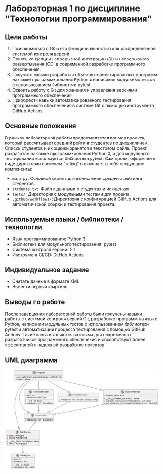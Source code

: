 # Лабораторная 1 по дисциплине "Технологии программирования"

## Цели работы

1. Познакомиться с Git и его функциональностью как распределенной системой контроля версий.
2. Понять концепции непрерывной интеграции (CI) и непрерывного развертывания (CD) в современной разработке программного обеспечения.
3. Получить навыки разработки объектно-ориентированных программ на языке программирования Python и написания модульных тестов с использованием библиотеки pytest.
4. Освоить работу с Git для хранения и управления версиями программного обеспечения.
5. Приобрести навыки автоматизированного тестирования программного обеспечения в системе Git с помощью инструмента GitHub Actions.

## Основные положения

В рамках лабораторной работы предоставляется пример проекта, который рассчитывает средний рейтинг студентов по дисциплинам. Список студентов и их оценки хранятся в текстовом файле. Проект разработан на языке программирования Python 3, и для модульного тестирования используется библиотека pytest. Сам проект оформлен в виде директории с именем "rating" и включает в себя следующие компоненты:

- `main.py`: Основной скрипт для вычисления среднего рейтинга студентов.
- `students.txt`: Файл с данными о студентах и их оценках.
- `tests/`: Директория с модульными тестами для проекта.
- `.github/workflows/`: Директория с конфигурацией GitHub Actions для автоматической сборки и тестирования проекта.

## Используемые языки / библиотеки / технологии

- Язык программирования: Python 3
- Библиотека для модульного тестирования: pytest
- Система контроля версий: Git
- Инструмент CI/CD: GitHub Actions

## Индивидуальное задание
- Считать данные в формате XML
- Вывести первый квартиль

## Выводы по работе

После завершения лабораторной работы были получены навыки работы с системой контроля версий Git, разработке программ на языке Python, написании модульных тестов с использованием библиотеки pytest и автоматизации процесса тестирования с помощью GitHub Actions. Такие навыки являются важными для современных разработчиков программного обеспечения и способствуют более эффективной и надежной разработке проектов.

## UML диаграмма
![UML диаграмма](ZLHDJyCm3BttL_XODFe7AeGcmN4WD7P0GbDasgm4sdGahiJ4zj_9HzSbBKExLAdjv_Vox7Qk2HLrJPqKDMeDTrWNIoGXA_X9038eaJ27U_DSxRRSXPJBv-3h-l0C61DI46Df3Bc271vRwMiAqpwraG1xwAajOCcnvCfHpq2PbtIBz9w39cLHWumGOmEzs4--SxNkHLDNSa.png)
